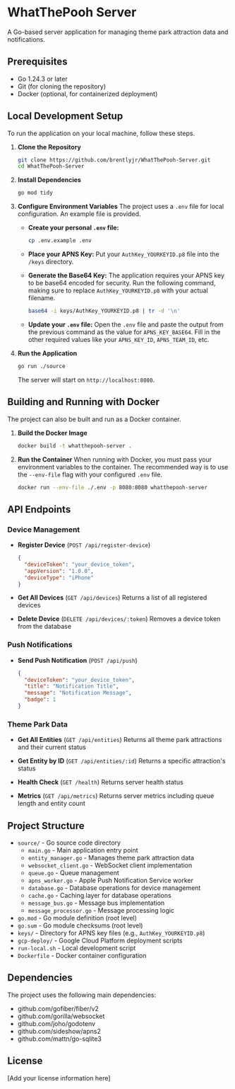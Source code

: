 # WhatThePooh Server

A Go-based server application for managing theme park attraction data and notifications.

## Prerequisites

- Go 1.24.3 or later
- Git (for cloning the repository)
- Docker (optional, for containerized deployment)

## Local Development Setup

To run the application on your local machine, follow these steps.

1.  **Clone the Repository**
    ```bash
    git clone https://github.com/brentlyjr/WhatThePooh-Server.git
    cd WhatThePooh-Server
    ```

2.  **Install Dependencies**
    ```bash
    go mod tidy
    ```

3.  **Configure Environment Variables**
    The project uses a `.env` file for local configuration. An example file is provided.

    *   **Create your personal `.env` file:**
        ```bash
        cp .env.example .env
        ```

    *   **Place your APNS Key:**
        Put your `AuthKey_YOURKEYID.p8` file into the `/keys` directory.

    *   **Generate the Base64 Key:**
        The application requires your APNS key to be base64 encoded for security. Run the following command, making sure to replace `AuthKey_YOURKEYID.p8` with your actual filename.
        ```bash
        base64 -i keys/AuthKey_YOURKEYID.p8 | tr -d '\n'
        ```

    *   **Update your `.env` file:**
        Open the `.env` file and paste the output from the previous command as the value for `APNS_KEY_BASE64`. Fill in the other required values like your `APNS_KEY_ID`, `APNS_TEAM_ID`, etc.

4.  **Run the Application**
    ```bash
    go run ./source
    ```
    The server will start on `http://localhost:8080`.

## Building and Running with Docker

The project can also be built and run as a Docker container.

1.  **Build the Docker Image**
    ```bash
    docker build -t whatthepooh-server .
    ```

2.  **Run the Container**
    When running with Docker, you must pass your environment variables to the container. The recommended way is to use the `--env-file` flag with your configured `.env` file.
    ```bash
    docker run --env-file ./.env -p 8080:8080 whatthepooh-server
    ```

## API Endpoints

### Device Management

- **Register Device** (`POST /api/register-device`)
  ```json
  {
    "deviceToken": "your_device_token",
    "appVersion": "1.0.0",
    "deviceType": "iPhone"
  }
  ```

- **Get All Devices** (`GET /api/devices`)
  Returns a list of all registered devices

- **Delete Device** (`DELETE /api/devices/:token`)
  Removes a device token from the database

### Push Notifications

- **Send Push Notification** (`POST /api/push`)
  ```json
  {
    "deviceToken": "your_device_token",
    "title": "Notification Title",
    "message": "Notification Message",
    "badge": 1
  }
  ```

### Theme Park Data

- **Get All Entities** (`GET /api/entities`)
  Returns all theme park attractions and their current status

- **Get Entity by ID** (`GET /api/entities/:id`)
  Returns a specific attraction's status

- **Health Check** (`GET /health`)
  Returns server health status

- **Metrics** (`GET /api/metrics`)
  Returns server metrics including queue length and entity count

## Project Structure

- `source/` - Go source code directory
  - `main.go` - Main application entry point
  - `entity_manager.go` - Manages theme park attraction data
  - `websocket_client.go` - WebSocket client implementation
  - `queue.go` - Queue management
  - `apns_worker.go` - Apple Push Notification Service worker
  - `database.go` - Database operations for device management
  - `cache.go` - Caching layer for database operations
  - `message_bus.go` - Message bus implementation
  - `message_processor.go` - Message processing logic
- `go.mod` - Go module definition (root level)
- `go.sum` - Go module checksums (root level)
- `keys/` - Directory for APNS key files (e.g., `AuthKey_YOURKEYID.p8`)
- `gcp-deploy/` - Google Cloud Platform deployment scripts
- `run-local.sh` - Local development script
- `Dockerfile` - Docker container configuration

## Dependencies

The project uses the following main dependencies:
- github.com/gofiber/fiber/v2
- github.com/gorilla/websocket
- github.com/joho/godotenv
- github.com/sideshow/apns2
- github.com/mattn/go-sqlite3

## License

[Add your license information here] 